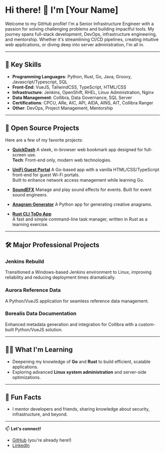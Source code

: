 # Hi there! 👋 I'm [Your Name]

Welcome to my GitHub profile! I'm a Senior Infrastructure Engineer with a passion for solving challenging problems and building impactful tools. My journey spans full-stack development, DevOps, infrastructure engineering, and mentorship. Whether it's streamlining CI/CD pipelines, creating intuitive web applications, or diving deep into server administration, I'm all in.

---

## 🌟 Key Skills
- **Programming Languages**: Python, Rust, Go, Java, Groovy, Javascript/Typescript, SQL
- **Front-End**: VueJS, TailwindCSS, TypeScript, HTML/CSS
- **Infrastructure**: Jenkins, OpenShift, RHEL, Linux Administration, Nginx
- **Data Management**: Collibra, Data Governance, SQL Server
- **Certifications**: CPCU, ARe, AIC, API, AIDA, AINS, AIT, Collibra Ranger
- **Other**: DevOps, Project Management, Mentorship

---

## 🚀 Open Source Projects
Here are a few of my favorite projects:  

- **[QuickDash](https://github.com/SEary342/QuickDash)**
  A sleek, in-browser web bookmark app designed for full-screen use.  
  **Tech**: Front-end only, modern web technologies.

- **[UniFi Guest Portal](https://github.com/SEary342/unifi-guest-portal)**
  A Go-based app with a vanilla HTML/CSS/TypeScript front-end for guest Wi-Fi portals.  
  Built to enhance network access management while learning Go.

- **[SoundEFX](https://github.com/SEary342/SoundEFX)**
  Manage and play sound effects for events. Built for event sound engineers.  

- **[Anagram Generator](https://github.com/SEary342/AnagramGenerator)**
  A Python app for generating creative anagrams.  

- **[Rust CLI ToDo App](https://github.com/SEary342/rust-todo)**  
  A fast and simple command-line task manager, written in Rust as a learning exercise.

---

## 🛠️ Major Professional Projects
### Jenkins Rebuild  
Transitioned a Windows-based Jenkins environment to Linux, improving reliability and reducing deployment times dramatically.  

### Aurora Reference Data
A Python/VueJS application for seamless reference data management.  

### Borealis Data Documentation
Enhanced metadata generation and integration for Collibra with a custom-built Python/VueJS solution.

---

## 👩‍💻 What I'm Learning
- Deepening my knowledge of **Go** and **Rust** to build efficient, scalable applications.  
- Exploring advanced **Linux system administration** and server-side optimizations.

---

## 🎯 Fun Facts
- I mentor developers and friends, sharing knowledge about security, infrastructure, and beyond.  

---

📫 **Let's connect!**  
- [GitHub](https://github.com/SEary342) (you're already here!)  
- [LinkedIn](https://www.linkedin.com/in/sam-eary) 
